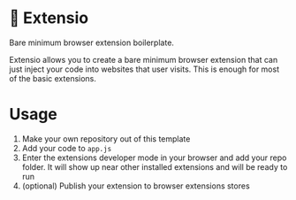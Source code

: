 # 🍌 Extensio
Bare minimum browser extension boilerplate.

Extensio allows you to create a bare minimum browser extension that can just inject your code into websites that user visits. This is enough for most of the basic extensions.

# Usage

1. Make your own repository out of this template
2. Add your code to `app.js`
3. Enter the extensions developer mode in your browser and add your repo folder. It will show up near other installed extensions and will be ready to run
4. (optional) Publish your extension to browser extensions stores

